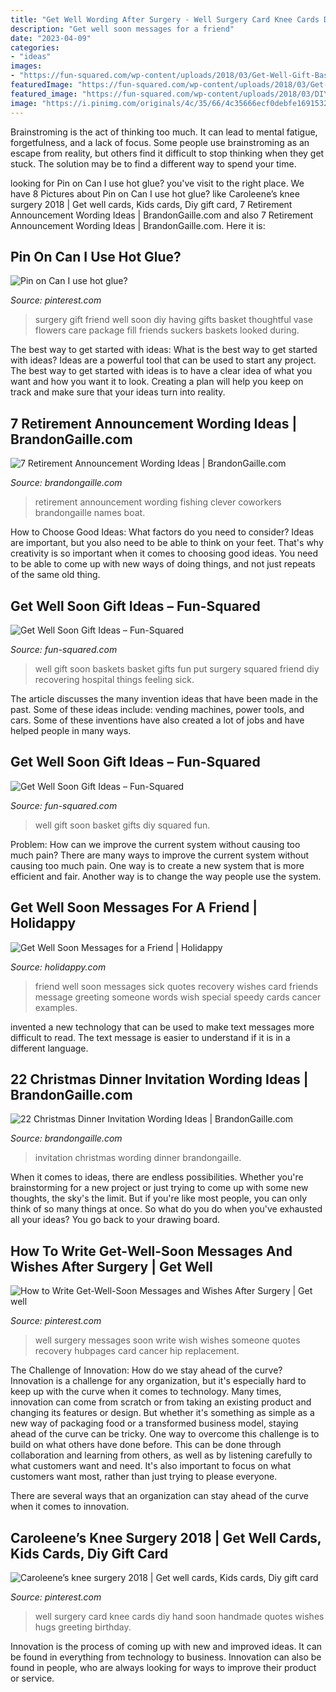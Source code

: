 ```yaml
---
title: "Get Well Wording After Surgery - Well Surgery Card Knee Cards Diy Hand Soon Handmade Quotes Wishes Hugs Greeting Birthday"
description: "Get well soon messages for a friend"
date: "2023-04-09"
categories:
- "ideas"
images:
- "https://fun-squared.com/wp-content/uploads/2018/03/Get-Well-Gift-Basket.png"
featuredImage: "https://fun-squared.com/wp-content/uploads/2018/03/Get-Well-Gift-Basket.png"
featured_image: "https://fun-squared.com/wp-content/uploads/2018/03/DIY-Get-Well-Soon-Gift-Basket.jpg"
image: "https://i.pinimg.com/originals/4c/35/66/4c35666ecf0debfe1691532fd19d9110.jpg"
---
```



Brainstroming is the act of thinking too much. It can lead to mental fatigue, forgetfulness, and a lack of focus. Some people use brainstroming as an escape from reality, but others find it difficult to stop thinking when they get stuck. The solution may be to find a different way to spend your time.

	

		
looking for Pin on Can I use hot glue? you've visit to the right place. We have 8 Pictures about Pin on Can I use hot glue? like Caroleene’s knee surgery 2018 | Get well cards, Kids cards, Diy gift card, 7 Retirement Announcement Wording Ideas | BrandonGaille.com and also 7 Retirement Announcement Wording Ideas | BrandonGaille.com. Here it is:
		
    
## Pin On Can I Use Hot Glue?

<img loading=lazy src="https://i.pinimg.com/736x/b7/72/36/b77236ed49be429d340eed2c7e5fad70--suckers-vase.jpg" onerror="this.onerror=null;this.src='https://tse1.mm.bing.net/th?id=OIP.pzFhhwV_g9LqVO-mqW_GwgHaJ3&amp;pid=15.1';" alt="Pin on Can I use hot glue?">

_Source: pinterest.com_

>surgery gift friend well soon diy having gifts basket thoughtful vase flowers care package fill friends suckers baskets looked during. 

	

The best way to get started with ideas: What is the best way to get started with ideas?
Ideas are a powerful tool that can be used to start any project. The best way to get started with ideas is to have a clear idea of what you want and how you want it to look. Creating a plan will help you keep on track and make sure that your ideas turn into reality.

    
## 7 Retirement Announcement Wording Ideas | BrandonGaille.com

<img loading=lazy src="http://brandongaille.com/wp-content/uploads/2014/11/7-Retirement-Announcement-Wording-Ideas.jpg" onerror="this.onerror=null;this.src='https://tse3.mm.bing.net/th?id=OIP.jGko4quwFo_SKCPiMB72NQHaE8&amp;pid=15.1';" alt="7 Retirement Announcement Wording Ideas | BrandonGaille.com">

_Source: brandongaille.com_

>retirement announcement wording fishing clever coworkers brandongaille names boat. 

	

How to Choose Good Ideas: What factors do you need to consider?
Ideas are important, but you also need to be able to think on your feet. That's why creativity is so important when it comes to choosing good ideas. You need to be able to come up with new ways of doing things, and not just repeats of the same old thing.

    
## Get Well Soon Gift Ideas – Fun-Squared

<img loading=lazy src="https://fun-squared.com/wp-content/uploads/2018/03/Get-Well-Gift-Basket.png" onerror="this.onerror=null;this.src='https://tse1.mm.bing.net/th?id=OIP.IpPF7atPbGWEx5VqgTDVFgHaLH&amp;pid=15.1';" alt="Get Well Soon Gift Ideas – Fun-Squared">

_Source: fun-squared.com_

>well gift soon baskets basket gifts fun put surgery squared friend diy recovering hospital things feeling sick. 

	

The article discusses the many invention ideas that have been made in the past. Some of these ideas include: vending machines, power tools, and cars. Some of these inventions have also created a lot of jobs and have helped people in many ways.

    
## Get Well Soon Gift Ideas – Fun-Squared

<img loading=lazy src="https://fun-squared.com/wp-content/uploads/2018/03/DIY-Get-Well-Soon-Gift-Basket.jpg" onerror="this.onerror=null;this.src='https://tse1.mm.bing.net/th?id=OIP.8kNz9pWwcAibXsevKf4yJgHaLG&amp;pid=15.1';" alt="Get Well Soon Gift Ideas – Fun-Squared">

_Source: fun-squared.com_

>well gift soon basket gifts diy squared fun. 

	

Problem: How can we improve the current system without causing too much pain?
There are many ways to improve the current system without causing too much pain. One way is to create a new system that is more efficient and fair. Another way is to change the way people use the system.

    
## Get Well Soon Messages For A Friend | Holidappy

<img loading=lazy src="https://usercontent1.hubstatic.com/13391926_f520.jpg" onerror="this.onerror=null;this.src='https://tse3.mm.bing.net/th?id=OIP.mRTJ91rTgcOMg2mMdqA1TAHaGK&amp;pid=15.1';" alt="Get Well Soon Messages for a Friend | Holidappy">

_Source: holidappy.com_

>friend well soon messages sick quotes recovery wishes card friends message greeting someone words wish special speedy cards cancer examples. 

	

invented a new technology that can be used to make text messages more difficult to read. The text message is easier to understand if it is in a different language.

    
## 22 Christmas Dinner Invitation Wording Ideas | BrandonGaille.com

<img loading=lazy src="http://brandongaille.com/wp-content/uploads/2014/09/22-Christmas-Dinner-Invitation-Wording-Ideas.jpg" onerror="this.onerror=null;this.src='https://tse4.mm.bing.net/th?id=OIP.IlARkzSZXoduXuMaisOjbAHaE8&amp;pid=15.1';" alt="22 Christmas Dinner Invitation Wording Ideas | BrandonGaille.com">

_Source: brandongaille.com_

>invitation christmas wording dinner brandongaille. 

	

When it comes to ideas, there are endless possibilities. Whether you're brainstorming for a new project or just trying to come up with some new thoughts, the sky's the limit. But if you're like most people, you can only think of so many things at once. So what do you do when you've exhausted all your ideas? You go back to your drawing board.

    
## How To Write Get-Well-Soon Messages And Wishes After Surgery | Get Well

<img loading=lazy src="https://i.pinimg.com/originals/32/8a/bd/328abde4a34c4495e8b4d1460425e4c6.jpg" onerror="this.onerror=null;this.src='https://tse4.mm.bing.net/th?id=OIP.BltKDJorZq_xcLOYeMXsDwAAAA&amp;pid=15.1';" alt="How to Write Get-Well-Soon Messages and Wishes After Surgery | Get well">

_Source: pinterest.com_

>well surgery messages soon write wish wishes someone quotes recovery hubpages card cancer hip replacement. 

	

The Challenge of Innovation: How do we stay ahead of the curve?
Innovation is a challenge for any organization, but it's especially hard to keep up with the curve when it comes to technology. Many times, innovation can come from scratch or from taking an existing product and changing its features or design. But whether it's something as simple as a new way of packaging food or a transformed business model, staying ahead of the curve can be tricky.
One way to overcome this challenge is to build on what others have done before. This can be done through collaboration and learning from others, as well as by listening carefully to what customers want and need. It's also important to focus on what customers want most, rather than just trying to please everyone.

There are several ways that an organization can stay ahead of the curve when it comes to innovation.

    
## Caroleene’s Knee Surgery 2018 | Get Well Cards, Kids Cards, Diy Gift Card

<img loading=lazy src="https://i.pinimg.com/originals/4c/35/66/4c35666ecf0debfe1691532fd19d9110.jpg" onerror="this.onerror=null;this.src='https://tse2.mm.bing.net/th?id=OIP.En7MUuCh7kx36oQlHktPLwHaJ4&amp;pid=15.1';" alt="Caroleene’s knee surgery 2018 | Get well cards, Kids cards, Diy gift card">

_Source: pinterest.com_

>well surgery card knee cards diy hand soon handmade quotes wishes hugs greeting birthday. 

	

Innovation is the process of coming up with new and improved ideas. It can be found in everything from technology to business. Innovation can also be found in people, who are always looking for ways to improve their product or service.

